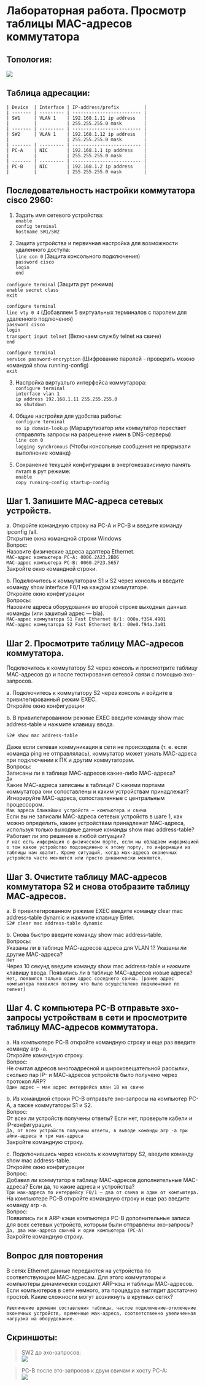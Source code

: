# Лабораторная работа. Просмотр таблицы MAC-адресов коммутатора    

## Топология:  
![](images/topology.png)  

## Таблица адресации:  

    | Device  | Interface | IP-address/prefix         |
    | ------- | --------- | ------------------------- |
    | SW1     | VLAN 1    | 192.168.1.11 ip address   |
    |         |           | 255.255.255.0 mask        | 
    | ------- | --------- | ------------------------- |
    | SW2     | VLAN 1    | 192.168.1.12 ip address   |
    |                     | 255.255.255.0 mask        |
    | ------- | --------- | ------------------------- | 
    | PC-A    | NIC       | 192.168.1.1 ip address    |
    |         |           | 255.255.255.0 mask        |
    | ------- | --------- | ------------------------- | 
    | PC-B    | NIC       | 192.168.1.2 ip address    |
    |         |           | 255.255.255.0 mask        |
  

## Последовательность настройки коммутатора cisco 2960:  

1. Задать имя сетевого устройства:  
`enable`  
`config terminal`  
`hostname SW1/SW2`  

2. Защита устройства и первичная настройка для возможности удаленного доступа:  
`line con 0` (Защита консольного подключения)  
`password cisco`  
`login`    
`end`  

`configure terminal` (Защита рут режима)  
`enable secret class`  
`exit`  

`configure terminal`  
`line vty 0 4` (Добавляем 5 виртуальных терминалов с паролем для удаленного подлючения)  
`password cisco`  
`login`  
`transport input telnet` (Включаем службу telnet на свиче)  
`end`

`configure terminal`  
`service password-encryption` (Шифрование паролей - проверить можно командой show running-config)  
`exit` 

3. Настройка виртуальго интерфейса коммутарора:  
`configure terminal`  
`interface vlan 1`  
`ip address 192.168.1.11 255.255.255.0`      
`no shutdown`  

4. Общие настройки для удобства работы:  
`configure terminal`  
`no ip domain-lookup` (Маршрутизатор или коммутатор перестает отправлять запросы на разрешение имен в DNS-серверы)  
`line con 0`  
`logging synchronous` (Чтобы консольные сообщения не прерывали выполнение команд)   

5. Сохранение текущей конфигурации в энергонезависимую память nvram в рут режиме:  
`enable`  
`copy running-config startup-config`  

## Шаг 1. Запишите МАС-адреса сетевых устройств.  

a. Откройте командную строку на PC-A и PC-B и введите команду ipconfig /all.  
Открытие окна командной строки Windows  
Вопрос:  
Назовите физические адреса адаптера Ethernet.  
`MAC-адрес компьютера PC-A: 0006.2A23.2BD6`    
`MAC-адрес компьютера PC-B: 0060.2F23.5657`    
Закройте окно командной строки.  

b. Подключитесь к коммутаторам S1 и S2 через консоль и введите команду show interface F0/1 на каждом коммутаторе.  
Откройте окно конфигурации  
Вопросы:  
Назовите адреса оборудования во второй строке выходных данных команды (или зашитый адрес — bia).  
`МАС-адрес коммутатора S1 Fast Ethernet 0/1: 000a.f354.4901`  
`МАС-адрес коммутатора S2 Fast Ethernet 0/1: 00e0.f94a.3a01`  

##  Шаг 2. Просмотрите таблицу МАС-адресов коммутатора.  
Подключитесь к коммутатору S2 через консоль и просмотрите таблицу МАС-адресов до и после тестирования сетевой связи с помощью эхо-запросов.  

a. Подключитесь к коммутатору S2 через консоль и войдите в привилегированный режим EXEC.  
Откройте окно конфигурации  

b. В привилегированном режиме EXEC введите команду show mac address-table и нажмите клавишу ввода.    

`S2# show mac address-table`  

Даже если сетевая коммуникация в сети не происходила (т. е. если команда ping не отправлялась), коммутатор может узнать МАС-адреса при подключении к ПК и другим коммутаторам.  
Вопросы:  
Записаны ли в таблице МАС-адресов какие-либо МАС-адреса?   
`Да`  
Какие МАС-адреса записаны в таблице? С какими портами коммутатора они сопоставлены и каким устройствам принадлежат? Игнорируйте МАС-адреса, сопоставленные с центральным процессором.  
`Мак адреса ближайших устройств — компьютера и свича`      
Если вы не записали МАС-адреса сетевых устройств в шаге 1, как можно определить, каким устройствам принадлежат МАС-адреса, используя только выходные данные команды show mac address-table? Работает ли это решение в любой ситуации?  
`У нас есть информация о физическом порте, если мы обладаем информацией о том какое устройство подсоединено к этому порту, то информации из таблицы нам хватит. Кроме ситуаций, когда мак-адреса оконечных устройств часто меняются или просто динамически меняются.`    

## Шаг 3. Очистите таблицу МАС-адресов коммутатора S2 и снова отобразите таблицу МАС-адресов.  

a. В привилегированном режиме EXEC введите команду clear mac address-table dynamic и нажмите клавишу Enter.  
`S2# clear mac address-table dynamic`  

b. Снова быстро введите команду show mac address-table.  
Вопросы:  
Указаны ли в таблице МАС-адресов адреса для VLAN 1? Указаны ли другие МАС-адреса?  
`Нет`  
Через 10 секунд введите команду show mac address-table и нажмите клавишу ввода. Появились ли в таблице МАС-адресов новые адреса?  
`Нет, появился только один адрес соседнего свича. (ранее адрес компьютера появился потому что было осуществлено подключение по телнет)`  

## Шаг 4. С компьютера PC-B отправьте эхо-запросы устройствам в сети и просмотрите таблицу МАС-адресов коммутатора.  

a. На компьютере PC-B откройте командную строку и еще раз введите команду arp -a.  
Откройте командную строку.  
Вопрос:  
Не считая адресов многоадресной и широковещательной рассылки, сколько пар IP- и МАС-адресов устройств было получено через протокол ARP?  
`Один адрес — мак адрес интерфейса влан 18 на свиче`  

b. Из командной строки PC-B отправьте эхо-запросы на компьютер PC-A, а также коммутаторы S1 и S2.  
Вопрос:  
От всех ли устройств получены ответы? Если нет, проверьте кабели и IP-конфигурации.  
`Да, от всех устройств получены ответы, в выводе команды arp -a три айпи-адреса и три мак-адреса`  
Закройте командную строку.  

c. Подключившись через консоль к коммутатору S2, введите команду show mac address-table.  
Откройте окно конфигурации  
Вопрос:  
Добавил ли коммутатор в таблицу МАС-адресов дополнительные МАС-адреса? Если да, то какие адреса и устройства?  
`Три мак-адреса по интерфейсу F0/1 — два от свича и один от компьютера.`  
На компьютере PC-B откройте командную строку и еще раз введите команду arp -a.  
Вопрос:  
Появились ли в ARP-кэше компьютера PC-B дополнительные записи для всех сетевых устройств, которым были отправлены эхо-запросы?  
`Да, два мак-адреса свичей и один компьютера (PC-A)`  
Закройте командную строку.  

## Вопрос для повторения  
В сетях Ethernet данные передаются на устройства по соответствующим МАС-адресам. Для этого коммутаторы и компьютеры динамически создают ARP-кэш и таблицы МАС-адресов. Если компьютеров в сети немного, эта процедура выглядит достаточно простой. Какие сложности могут возникнуть в крупных сетях?  

`Увеличение времени составления таблицы, частое подключение-отключение оконечных устройств, временные мак-адреса, соответственно увеличенная нагрузка на оборудование.`  

## Скриншоты:  
>  SW2 до эхо-запросов:  
![](images/before_ping_switch_2.png)  

> PC-B после это-запросов к двум свичам и хосту PC-A:  
![](images/after_ping_host_2.png)  



